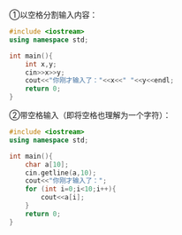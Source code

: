 ①以空格分割输入内容：

```cpp
#include <iostream>
using namespace std;

int main(){
	int x,y;
	cin>>x>>y;
	cout<<"你刚才输入了："<<x<<" "<<y<<endl;
	return 0;
}
```
②带空格输入（即将空格也理解为一个字符）：

```cpp
#include <iostream>
using namespace std;

int main(){
	char a[10];
	cin.getline(a,10);
	cout<<"你刚才输入了：";
	for (int i=0;i<10;i++){
		cout<<a[i];
	}
	return 0;
}
```

